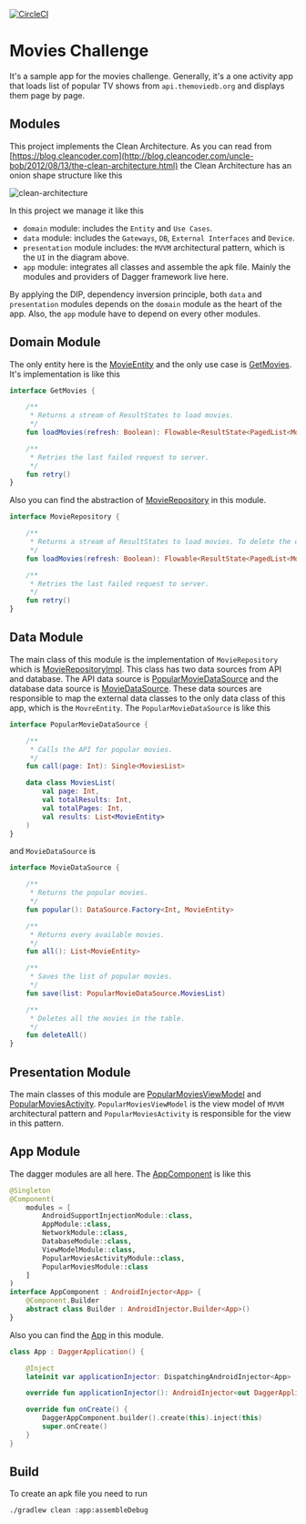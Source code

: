 [![CircleCI](https://circleci.com/gh/hadilq/MoviesChallenge.svg?style=svg)](https://circleci.com/gh/hadilq/MoviesChallenge)

Movies Challenge
===

It's a sample app for the movies challenge. Generally, it's a one activity app that loads list of popular TV shows from 
`api.themoviedb.org` and displays them page by page.

Modules
---
This project implements the Clean Architecture. As you can read from [https://blog.cleancoder.com](http://blog.cleancoder.com/uncle-bob/2012/08/13/the-clean-architecture.html)
the Clean Architecture has an onion shape structure like this

![clean-architecture](https://blog.cleancoder.com/uncle-bob/images/2012-08-13-the-clean-architecture/CleanArchitecture.jpg)

In this project we manage it like this

- `domain` module: includes the `Entity` and `Use Cases`.
- `data` module: includes the `Gateways`, `DB`, `External Interfaces` and `Device`.
- `presentation` module includes: the `MVVM` architectural pattern, which is the `UI` in the diagram above.
- `app` module: integrates all classes and assemble the apk file. Mainly the modules and providers of Dagger framework live here.

By applying the DIP, dependency inversion principle, both `data` and `presentation` modules depends on the `domain` 
module as the heart of the app. Also, the `app` module have to depend on every other modules.

Domain Module
---
The only entity here is the [MovieEntity](https://github.com/hadilq/MoviesChallenge/blob/master/domain/src/main/java/com/github/hadilq/movieschallenge/domain/entity/MovieEntity.kt) 
and the only use case is [GetMovies](https://github.com/hadilq/MoviesChallenge/blob/master/domain/src/main/java/com/github/hadilq/movieschallenge/domain/usecase/GetMovies.kt).
It's implementation is like this
```kotlin
interface GetMovies {

    /**
     * Returns a stream of ResultStates to load movies.
     */
    fun loadMovies(refresh: Boolean): Flowable<ResultState<PagedList<MovieEntity>>>

    /**
     * Retries the last failed request to server.
     */
    fun retry()
}
```
Also you can find the abstraction of [MovieRepository](https://github.com/hadilq/MoviesChallenge/blob/master/domain/src/main/java/com/github/hadilq/movieschallenge/domain/repository/MovieRepository.kt) 
in this module.
```kotlin
interface MovieRepository {

    /**
     * Returns a stream of ResultStates to load movies. To delete the database, just set the [refresh] to true.
     */
    fun loadMovies(refresh: Boolean): Flowable<ResultState<PagedList<MovieEntity>>>

    /**
     * Retries the last failed request to server.
     */
    fun retry()
}
```

Data Module
---
The main class of this module is the implementation of `MovieRepository` which is [MovieRepositoryImpl](https://github.com/hadilq/MoviesChallenge/blob/master/data/src/main/java/com/github/hadilq/movieschallenge/data/repository/MovieRepositoryImpl.kt).
This class has two data sources from API and database. The API data source is [PopularMovieDataSource](https://github.com/hadilq/MoviesChallenge/blob/master/data/src/main/java/com/github/hadilq/movieschallenge/data/datasource/api/PopularMovieDataSource.kt)
and the database data source is [MovieDataSource](https://github.com/hadilq/MoviesChallenge/blob/master/data/src/main/java/com/github/hadilq/movieschallenge/data/datasource/db/MovieDataSource.kt).
These data sources are responsible to map the external data classes to the only data class of this app, which is the `MovreEntity`.
The `PopularMovieDataSource` is like this
```kotlin
interface PopularMovieDataSource {

    /**
     * Calls the API for popular movies.
     */
    fun call(page: Int): Single<MoviesList>

    data class MoviesList(
        val page: Int,
        val totalResults: Int,
        val totalPages: Int,
        val results: List<MovieEntity>
    )
}
``` 
and `MovieDataSource` is
```kotlin
interface MovieDataSource {

    /**
     * Returns the popular movies.
     */
    fun popular(): DataSource.Factory<Int, MovieEntity>

    /**
     * Returns every available movies.
     */
    fun all(): List<MovieEntity>

    /**
     * Saves the list of popular movies.
     */
    fun save(list: PopularMovieDataSource.MoviesList)

    /**
     * Deletes all the movies in the table.
     */
    fun deleteAll()
}
```

Presentation Module
---
The main classes of this module are [PopularMoviesViewModel](https://github.com/hadilq/MoviesChallenge/blob/master/presentation/src/main/java/com/github/hadilq/movieschallenge/presentation/popular/PopularMoviesViewModel.kt)
and [PopularMoviesActivity](https://github.com/hadilq/MoviesChallenge/blob/master/presentation/src/main/java/com/github/hadilq/movieschallenge/presentation/popular/PopularMoviesActivity.kt).
`PopularMoviesViewModel` is the view model of `MVVM` architectural pattern and `PopularMoviesActivity` is responsible for 
the view in this pattern.

App Module
---
The dagger modules are all here. The [AppComponent](https://github.com/hadilq/MoviesChallenge/blob/master/app/src/main/java/com/github/hadilq/movieschallenge/di/app/AppComponent.kt) is like this
```kotlin
@Singleton
@Component(
    modules = [
        AndroidSupportInjectionModule::class,
        AppModule::class,
        NetworkModule::class,
        DatabaseModule::class,
        ViewModelModule::class,
        PopularMoviesActivityModule::class,
        PopularMoviesModule::class
    ]
)
interface AppComponent : AndroidInjector<App> {
    @Component.Builder
    abstract class Builder : AndroidInjector.Builder<App>()
}
```
Also you can find the [App](https://github.com/hadilq/MoviesChallenge/blob/master/app/src/main/java/com/github/hadilq/movieschallenge/App.kt)
in this module.
```kotlin
class App : DaggerApplication() {

    @Inject
    lateinit var applicationInjector: DispatchingAndroidInjector<App>

    override fun applicationInjector(): AndroidInjector<out DaggerApplication> = applicationInjector

    override fun onCreate() {
        DaggerAppComponent.builder().create(this).inject(this)
        super.onCreate()
    }
}
```
Build
---
To create an apk file you need to run
```bash
./gradlew clean :app:assembleDebug
```